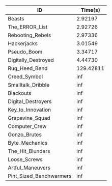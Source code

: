 |ID|Time(s)|
|-|-|
|Beasts|2.92197|
|The_ERROR_List|2.92726|
|Rebooting_Rebels|2.97336|
|Hackerjacks|3.01549|
|Pseudo_Boom|3.34717|
|Digitally_Destroyed|4.44730|
|Rug_Heed_Bend|129.42811|
|Creed_Symbol|inf|
|Smalltalk_Dribble|inf|
|Blackouts|inf|
|Digital_Destroyers|inf|
|Key_to_Innovation|inf|
|Grapevine_Squad|inf|
|Computer_Crew|inf|
|Gonzo_Brutes|inf|
|Byte_Mechanics|inf|
|The_Hit_Blunders|inf|
|Loose_Screws|inf|
|Artful_Maneuvers|inf|
|Pint_Sized_Benchwarmers|inf|
